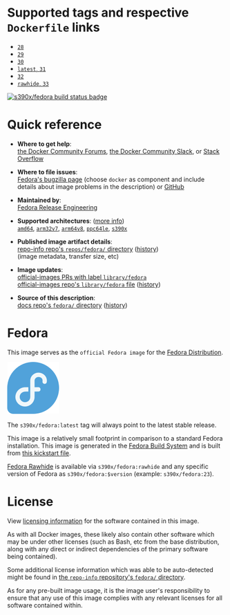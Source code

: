 <!--

********************************************************************************

WARNING:

    DO NOT EDIT "fedora/README.md"

    IT IS AUTO-GENERATED

    (from the other files in "fedora/" combined with a set of templates)

********************************************************************************

-->

# Supported tags and respective `Dockerfile` links

-	[`28`](https://github.com/fedora-cloud/docker-brew-fedora/blob/aa106da2be30656a7ccb32b96f6788031ce8656f/s390x/Dockerfile)
-	[`29`](https://github.com/fedora-cloud/docker-brew-fedora/blob/4dbc2ccd3b4d52258981eaf12043025054d53023/s390x/Dockerfile)
-	[`30`](https://github.com/fedora-cloud/docker-brew-fedora/blob/ec092e1e4679f955d142b91f85ecd30a4f14a6ed/s390x/Dockerfile)
-	[`latest`, `31`](https://github.com/fedora-cloud/docker-brew-fedora/blob/a1647ba32fcbf52a176aaef7347cdc808a1886e4/s390x/Dockerfile)
-	[`32`](https://github.com/fedora-cloud/docker-brew-fedora/blob/5d08d3b763390c5b4a0feabec98171762aa0227f/s390x/Dockerfile)
-	[`rawhide`, `33`](https://github.com/fedora-cloud/docker-brew-fedora/blob/0619ac2fc01c673d95e13dcdefb91c9e4149923f/s390x/Dockerfile)

[![s390x/fedora build status badge](https://img.shields.io/jenkins/s/https/doi-janky.infosiftr.net/job/multiarch/job/s390x/job/fedora.svg?label=s390x/fedora%20%20build%20job)](https://doi-janky.infosiftr.net/job/multiarch/job/s390x/job/fedora/)

# Quick reference

-	**Where to get help**:  
	[the Docker Community Forums](https://forums.docker.com/), [the Docker Community Slack](http://dockr.ly/slack), or [Stack Overflow](https://stackoverflow.com/search?tab=newest&q=docker)

-	**Where to file issues**:  
	[Fedora's bugzilla page](https://bugzilla.redhat.com/enter_bug.cgi?product=Fedora) (choose `docker` as component and include details about image problems in the description) or [GitHub](https://github.com/fedora-cloud/docker-brew-fedora/issues)

-	**Maintained by**:  
	[Fedora Release Engineering](https://github.com/fedora-cloud/docker-brew-fedora)

-	**Supported architectures**: ([more info](https://github.com/docker-library/official-images#architectures-other-than-amd64))  
	[`amd64`](https://hub.docker.com/r/amd64/fedora/), [`arm32v7`](https://hub.docker.com/r/arm32v7/fedora/), [`arm64v8`](https://hub.docker.com/r/arm64v8/fedora/), [`ppc64le`](https://hub.docker.com/r/ppc64le/fedora/), [`s390x`](https://hub.docker.com/r/s390x/fedora/)

-	**Published image artifact details**:  
	[repo-info repo's `repos/fedora/` directory](https://github.com/docker-library/repo-info/blob/master/repos/fedora) ([history](https://github.com/docker-library/repo-info/commits/master/repos/fedora))  
	(image metadata, transfer size, etc)

-	**Image updates**:  
	[official-images PRs with label `library/fedora`](https://github.com/docker-library/official-images/pulls?q=label%3Alibrary%2Ffedora)  
	[official-images repo's `library/fedora` file](https://github.com/docker-library/official-images/blob/master/library/fedora) ([history](https://github.com/docker-library/official-images/commits/master/library/fedora))

-	**Source of this description**:  
	[docs repo's `fedora/` directory](https://github.com/docker-library/docs/tree/master/fedora) ([history](https://github.com/docker-library/docs/commits/master/fedora))

# Fedora

This image serves as the `official Fedora image` for the [Fedora Distribution](https://getfedora.org/).

![logo](https://raw.githubusercontent.com/docker-library/docs/b449be7df57e9ed9086bb5821bfb5d6cdc5d67a4/fedora/logo.png)

The `s390x/fedora:latest` tag will always point to the latest stable release.

This image is a relatively small footprint in comparison to a standard Fedora installation. This image is generated in the [Fedora Build System](http://koji.fedoraproject.org/koji/) and is built from [this kickstart file](https://pagure.io/fedora-kickstarts/blob/master/f/fedora-container-base.ks).

[Fedora Rawhide](https://fedoraproject.org/wiki/Releases/Rawhide) is available via `s390x/fedora:rawhide` and any specific version of Fedora as `s390x/fedora:$version` (example: `s390x/fedora:23`).

# License

View [licensing information](https://fedoraproject.org/wiki/Licensing:Main) for the software contained in this image.

As with all Docker images, these likely also contain other software which may be under other licenses (such as Bash, etc from the base distribution, along with any direct or indirect dependencies of the primary software being contained).

Some additional license information which was able to be auto-detected might be found in [the `repo-info` repository's `fedora/` directory](https://github.com/docker-library/repo-info/tree/master/repos/fedora).

As for any pre-built image usage, it is the image user's responsibility to ensure that any use of this image complies with any relevant licenses for all software contained within.
